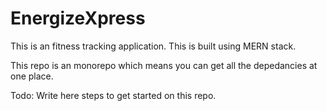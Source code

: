 # EnergizeXpress
This is an fitness tracking application. This is built using MERN stack.

This repo is an monorepo which means you can get all the depedancies at one place.

Todo: Write here steps to get started on this repo.
